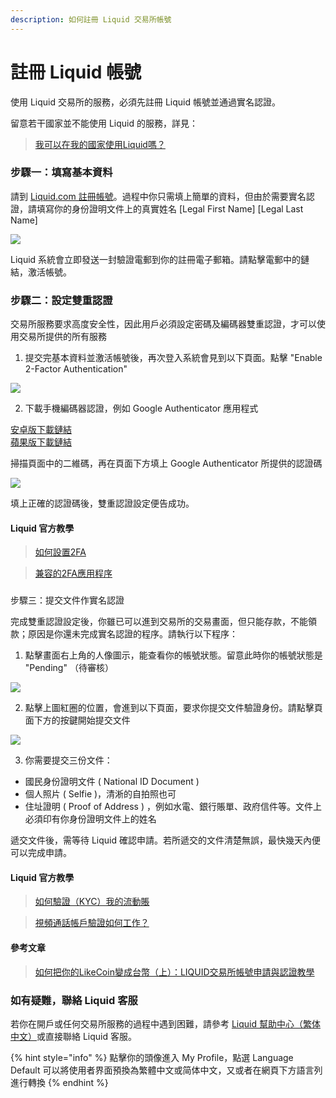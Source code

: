 ```yaml
---
description: 如何註冊 Liquid 交易所帳號
---
```


# 註冊 Liquid 帳號

使用 Liquid 交易所的服務，必須先註冊 Liquid 帳號並通過實名認證。

留意若干國家並不能使用 Liquid 的服務，詳見：

> [我可以在我的國家使用Liquid嗎？](https://help.liquid.com/zh-TW/articles/2272984-%E6%88%91%E5%8F%AF%E4%BB%A5%E5%9C%A8%E6%88%91%E7%9A%84%E5%9C%8B%E5%AE%B6%E4%BD%BF%E7%94%A8liquid%E5%97%8E)

### 步驟一：填寫基本資料

請到 [Liquid.com 註冊帳號](https://www.liquid.com/sign-up/?affiliate=zlgAOAX564083)。過程中你只需填上簡單的資料，但由於需要實名認證，請填寫你的身份證明文件上的真實姓名 \[Legal First Name\] \[Legal Last Name\]

![](../../.gitbook/assets/liquid.png)

Liquid 系統會立即發送一封驗證電郵到你的註冊電子郵箱。請點擊電郵中的鏈結，激活帳號。

### 步驟二：設定雙重認證

交易所服務要求高度安全性，因此用戶必須設定密碼及編碼器雙重認證，才可以使用交易所提供的所有服務

1. 提交完基本資料並激活帳號後，再次登入系統會見到以下頁面。點擊 "Enable 2-Factor Authentication"

![](../../.gitbook/assets/liquid-security.png)

2. 下載手機編碼器認證，例如 Google Authenticator 應用程式

[安卓版下載鏈結](https://play.google.com/store/apps/details?id=com.google.android.apps.authenticator2&hl=zh_TW)  
[蘋果版下載鏈結](https://apps.apple.com/hk/app/google-authenticator/id388497605)

掃描頁面中的二維碼，再在頁面下方填上 Google Authenticator 所提供的認證碼

![](../../.gitbook/assets/liquid-2fa.png)

填上正確的認證碼後，雙重認證設定便告成功。

#### Liquid 官方教學

> [如何設置2FA](https://help.liquid.com/zh-TW/articles/4883860-%E5%A6%82%E4%BD%95%E8%A8%AD%E7%BD%AE2fa)

> [兼容的2FA應用程序](https://help.liquid.com/zh-TW/articles/5200243-%E5%85%BC%E5%AE%B9%E7%9A%842fa%E6%87%89%E7%94%A8%E7%A8%8B%E5%BA%8F)

### 步驟三：提交文件作實名認證

完成雙重認證設定後，你雖已可以進到交易所的交易畫面，但只能存款，不能領款；原因是你還未完成實名認證的程序。請執行以下程序：

1. 點擊畫面右上角的人像圖示，能查看你的帳號狀態。留意此時你的帳號狀態是 "Pending" （待審核）

![](../../.gitbook/assets/liquid-account-pending.png)

2. 點擊上圖紅圈的位置，會進到以下頁面，要求你提交文件驗證身份。請點擊頁面下方的按鍵開始提交文件

![](../../.gitbook/assets/liquid-account-status.png)

3. 你需要提交三份文件：

* 國民身份證明文件 \( National ID Document \)
* 個人照片 \( Selfie \)，清淅的自拍照也可
* 住址證明 \( Proof of Address \) ，例如水電、銀行賬單、政府信件等。文件上必須印有你身份證明文件上的姓名

遞交文件後，需等待 Liquid 確認申請。若所遞交的文件清楚無誤，最快幾天內便可以完成申請。

#### Liquid 官方教學

> [如何驗證（KYC）我的流動賬](https://help.liquid.com/zh-TW/articles/2273305-%E5%A6%82%E4%BD%95%E9%A9%97%E8%AD%89-kyc-%E6%88%91%E7%9A%84%E6%B5%81%E5%8B%95%E8%B3%AC%E6%88%B6)

> [視頻通話帳戶驗證如何工作？](https://help.liquid.com/zh-TW/articles/3104816-%E8%A6%96%E9%A0%BB%E9%80%9A%E8%A9%B1%E5%B8%B3%E6%88%B6%E9%A9%97%E8%AD%89%E5%A6%82%E4%BD%95%E5%B7%A5%E4%BD%9C)

#### 參考文章

> [如何把你的LikeCoin變成台幣（上）：LIQUID交易所帳號申請與認證教學](https://xrine.com/how-to-turn-likecoin-into-ntd-liquid-verification/)

### 如有疑難，聯絡 Liquid 客服 <a id="-liquid-"></a>

若你在開戶或任何交易所服務的過程中遇到困難，請參考 [Liquid 幫助中心（繁体中文）](https://help.liquid.com/zh-TW/)或直接聯絡 Liquid 客服。

{% hint style="info" %}
點擊你的頭像進入 My Profile，點選 Language Default 可以將使用者界面預換為繁體中文或简体中文，又或者在網頁下方語言列進行轉換
{% endhint %}


